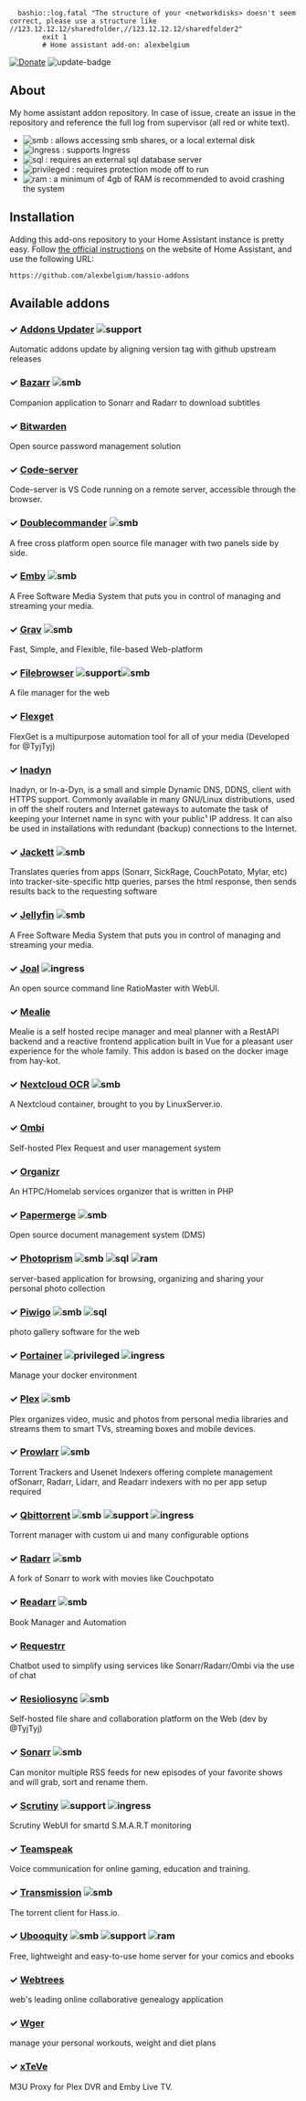      bashio::log.fatal "The structure of your <networkdisks> doesn't seem correct, please use a structure like //123.12.12.12/sharedfolder,//123.12.12.12/sharedfolder2"
            exit 1
            # Home assistant add-on: alexbelgium
[![Donate][donation-badge]](https://www.buymeacoffee.com/alexbelgium)
![update-badge] 

[donation-badge]: https://img.shields.io/badge/Buy%20me%20a%20coffee-%23d32f2f?logo=buy-me-a-coffee&style=flat&logoColor=white
[update-badge]: https://img.shields.io/github/last-commit/alexbelgium/hassio-addons?label=last%20update

## About

My home assistant addon repository.
In case of issue, create an issue in the repository and reference the full log from supervisor (all red or white text).

- ![smb][smb-shield] : allows accessing smb shares, or a local external disk
- ![ingress][ingress-shield] : supports Ingress
- ![sql][sql-shield] : requires an external sql database server
- ![privileged][privileged-shield] : requires protection mode off to run
- ![ram][ram-shield] : a minimum of 4gb of RAM is recommended to avoid crashing the system

## Installation

Adding this add-ons repository to your Home Assistant instance is
pretty easy. Follow [the official instructions](https://home-assistant.io/hassio/installing_third_party_addons) on the
website of Home Assistant, and use the following URL:

```
https://github.com/alexbelgium/hassio-addons
```

## Available addons

[//]: # "ADDONLIST_START"

### &#10003; [Addons Updater](addons_updater/) ![support][support-shield]
Automatic addons update by aligning version tag with github upstream releases

### &#10003; [Bazarr](bazarr/) ![smb][smb-shield]
Companion application to Sonarr and Radarr to download subtitles

### &#10003; [Bitwarden](bitwarden/)
Open source password management solution

### &#10003; [Code-server](code-server/)
Code-server is VS Code running on a remote server, accessible through the browser.

### &#10003; [Doublecommander](doublecommander/) ![smb][smb-shield]
A free cross platform open source file manager with two panels side by side.

### &#10003; [Emby](emby/) ![smb][smb-shield]
A Free Software Media System that puts you in control of managing and streaming your media.

### &#10003; [Grav](grav/) ![smb][smb-shield]
Fast, Simple, and Flexible, file-based Web-platform

### &#10003; [Filebrowser](filebrowser/)  ![support][support-shield]![smb][smb-shield]
A file manager for the web

### &#10003; [Flexget](flexget/)
FlexGet is a multipurpose automation tool for all of your media (Developed for @TyjTyj) 

### &#10003; [Inadyn](inadyn/)
Inadyn, or In-a-Dyn, is a small and simple Dynamic DNS, DDNS, client with HTTPS support. Commonly available in many GNU/Linux distributions, used in off the shelf routers and Internet gateways to automate the task of keeping your Internet name in sync with your public¹ IP address. It can also be used in installations with redundant (backup) connections to the Internet.

### &#10003; [Jackett](jackett/) ![smb][smb-shield]
Translates queries from apps (Sonarr, SickRage, CouchPotato, Mylar, etc) into tracker-site-specific http queries, parses the html response, then sends results back to the requesting software

### &#10003; [Jellyfin](jellyfin/) ![smb][smb-shield]
A Free Software Media System that puts you in control of managing and streaming your media.

### &#10003; [Joal](joal/) ![ingress][ingress-shield]
An open source command line RatioMaster with WebUI.

### &#10003; [Mealie](mealie/)
Mealie is a self hosted recipe manager and meal planner with a RestAPI backend and a reactive frontend application built in Vue for a pleasant user experience for the whole family. This addon is based on the docker image from hay-kot.

### &#10003; [Nextcloud OCR](nextcloud/) ![smb][smb-shield]
A Nextcloud container, brought to you by LinuxServer.io.

### &#10003; [Ombi](ombi/)
Self-hosted Plex Request and user management system

### &#10003; [Organizr](organizr/)
An HTPC/Homelab services organizer that is written in PHP

### &#10003; [Papermerge](papermerge/) ![smb][smb-shield]
Open source document management system (DMS)

### &#10003; [Photoprism](photoprism/) ![smb][smb-shield] ![sql][sql-shield] ![ram][ram-shield]
server-based application for browsing, organizing and sharing your personal photo collection

### &#10003; [Piwigo](piwigo/) ![smb][smb-shield] ![sql][sql-shield]
photo gallery software for the web

### &#10003; [Portainer](portainer/) ![privileged][privileged-shield] ![ingress][ingress-shield] 
Manage your docker environment

### &#10003; [Plex](plex/) ![smb][smb-shield] 
Plex organizes video, music and photos from personal media libraries and streams them to smart TVs, streaming boxes and mobile devices.

### &#10003; [Prowlarr](prowlarr/) ![smb][smb-shield]
Torrent Trackers and Usenet Indexers offering complete management ofSonarr, Radarr, Lidarr, and Readarr indexers with no per app setup required

### &#10003; [Qbittorrent](qbittorrent/) ![smb][smb-shield]  ![support][support-shield] ![ingress][ingress-shield]
Torrent manager with custom ui and many configurable options

### &#10003; [Radarr](radarr/) ![smb][smb-shield]
A fork of Sonarr to work with movies like Couchpotato

### &#10003; [Readarr](readarr/) ![smb][smb-shield]
Book Manager and Automation

### &#10003; [Requestrr](requestrr/)
Chatbot used to simplify using services like Sonarr/Radarr/Ombi via the use of chat

### &#10003; [Resioliosync](resiolosync/) ![smb][smb-shield]
Self-hosted file share and collaboration platform on the Web (dev by @TyjTyj) 

### &#10003; [Sonarr](sonarr/) ![smb][smb-shield]
Can monitor multiple RSS feeds for new episodes of your favorite shows and will grab, sort and rename them.

### &#10003; [Scrutiny](scrutiny/)  ![support][support-shield] ![ingress][ingress-shield]
Scrutiny WebUI for smartd S.M.A.R.T monitoring

### &#10003; [Teamspeak](teamspeak/)
Voice communication for online gaming, education and training.

### &#10003; [Transmission](transmission/) ![smb][smb-shield]
The torrent client for Hass.io.

### &#10003; [Ubooquity](ubooquity/) ![smb][smb-shield]  ![support][support-shield] ![ram][ram-shield]
Free, lightweight and easy-to-use home server for your comics and ebooks

### &#10003; [Webtrees](webtrees/)
web's leading online collaborative genealogy application 

### &#10003; [Wger](wger/)
manage your personal workouts, weight and diet plans 

### &#10003; [xTeVe](xteve/)
M3U Proxy for Plex DVR and Emby Live TV.

[//]: # "ADDONLIST_END"
[smb-shield]: https://img.shields.io/badge/SMB--green?style=plastic.svg
[sql-shield]: https://img.shields.io/badge/SQL-external-orange.svg
[privileged-shield]: https://img.shields.io/badge/privileged-required-orange.svg
[ingress-shield]: https://img.shields.io/badge/ingress--green.svg
[support-shield]: https://img.shields.io/badge/Support-thread-green.svg 
[ram-shield]: https://img.shields.io/badge/RAM_min-4Gb-orange.svg 
